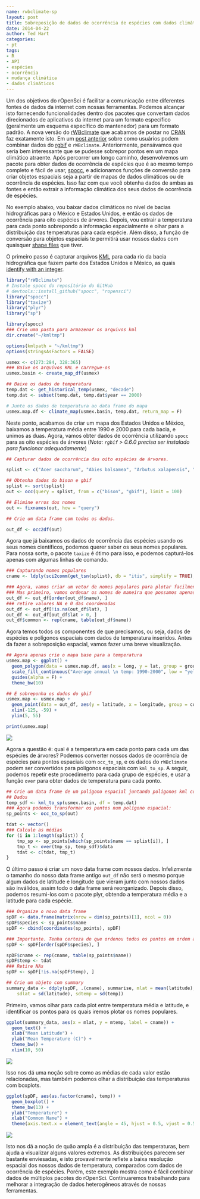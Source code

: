 ```yaml
---
name: rwbclimate-sp
layout: post
title: Sobreposição de dados de ocorrência de espécies com dados climáticos
date: 2014-04-22
author: Ted Hart
categories:
- pt
tags:
- R
- API
- espécies
- ocorrência
- mudança climática
- dados climáticos
---
```



Um dos objetivos do rOpenSci é facilitar a comunicação entre diferentes fontes de dados da internet com nossas ferramentas. Podemos alcançar isto fornecendo funcionalidades dentro dos pacotes que convertam dados direcionados de aplicativos da internet para um formato específico (geralmente um esquema específico do mantenedor) para um formato padrão. A nova versão do [rWBclimate](http://github.com/ropensci/rwbclimate) que acabamos de postar no [CRAN](http://cran.r-project.org/web/packages/rWBclimate/index.html) faz exatamente isto. Em um [post anterior](http://www.ropensci.org/blog/2013/07/29/rWBclimate-rgbif/) sobre como usuários podem combinar dados do [rgbif](http://github.com/ropensci/rgbif) e `rWBclimate`. Anteriormente, pensávamos que seria bem interessante que se pudesse sobrepor pontos em um mapa climático atraente. Após percorrer um longo caminho, desenvolvemos um pacote para obter dados de ocorrência de espécies que é ao mesmo tempo completo e fácil de usar, [spocc](http://github.com/ropensci/spocc), e adicionamos funções de conversão para criar objetos espaciais seja a partir de mapas de dados climáticos ou de ocorrência de espécies. Isso faz com que você obtenha dados de ambas as fontes e então extrair a informação climática dos seus dados de ocorrência de espécies.

No exemplo abaixo, vou baixar dados climáticos no nível de bacias hidrográficas para o México e Estados Unidos, e então os dados de ocorrência para oito espécies de árvores. Depois, vou extrair a temperatura para cada ponto sobrepondo a informação espacialmente e olhar para a distribuição das temperaturas para cada espécie. Além disso, a função de conversão para objetos espaciais te permitirá usar nossos dados com quaisquer [shape files](http://en.wikipedia.org/wiki/Shapefile) que tiver.

O primeiro passo é capturar arquivos [KML](https://developers.google.com/kml/documentation/) para cada rio da bacia hidrográfica que fazem parte dos Estados Unidos e México, as quais [identify with an integer](http://data.worldbank.org/sites/default/files/climate_data_api_basins.pdf).



```r
library("rWBclimate")
# Instale spocc do reposítório do GitHub
# devtools::install_github("spocc", "ropensci")
library("spocc")
library("taxize")
library("plyr")
library("sp")
```

```r
library(spocc)
### Crie uma pasta para armazenar os arquivos kml
dir.create("~/kmltmp")
```

```r
options(kmlpath = "~/kmltmp")
options(stringsAsFactors = FALSE)

usmex <- c(273:284, 328:365)
### Baixe os arquivos KML e carregue-os
usmex.basin <- create_map_df(usmex)
```

```r
## Baixe os dados de temperatura
temp.dat <- get_historical_temp(usmex, "decade")
temp.dat <- subset(temp.dat, temp.dat$year == 2000)

# Junte os dados de temperatura ao data frame do mapa
usmex.map.df <- climate_map(usmex.basin, temp.dat, return_map = F)
```

Neste ponto, acabamos de criar um mapa dos Estados Unidos e México, baixamos a temperatura média entre 1990 e 2000 para cada bacia, e unimos as duas. Agora, vamos obter dados de ocorrência utilizando `spocc` para as oito espécies de árvores  (*Nota:  `rgbif` > 0.6.0 precisa ser instalado para funcionar adequadamente*)

```r
## Capturar dados de ocorrência das oito espécies de árvores.

splist <- c("Acer saccharum", "Abies balsamea", "Arbutus xalapensis", "Betula alleghaniensis", "Chilopsis linearis", "Conocarpus erectus", "Populus tremuloides", "Larix laricina")

## Obtenha dados do bison e gbif
splist <- sort(splist)
out <- occ(query = splist, from = c("bison", "gbif"), limit = 100)

## Elimine erros dos nomes
out <- fixnames(out, how = "query")

## Crie um data frame com todos os dados.

out_df <- occ2df(out)
```

Agora que já baixamos os dados de ocorrência das espécies usando os seus nomes científicos, podemos querer saber os seus nomes populares. Para nossa sorte, o pacote `taxize` é ótimo para isso, e podemos capturá-los apenas com algumas linhas de comando.

```r
### Capturando nomes populares
cname <- ldply(sci2comm(get_tsn(splist), db = "itis", simplify = TRUE), function(x) { return(x[1]) })[, 2]
```

```r
### Agora, vamos criar um vetor de nomes populares para plotar facilmente
### Mas primeiro, vamos ordenar os nomes de maneira que possamos apenas adicionar os  ### nomes
out_df <- out_df[order(out_df$name), ]
### retire valores NA e 0 das coordenadas
out_df <- out_df[!is.na(out_df$lat), ]
out_df <- out_df[out_df$lat > 0, ]
out_df$common <- rep(cname, table(out_df$name))
```

Agora temos todos os componentes de que precisamos, ou seja, dados de espécies e polígonos espaciais com dados de temperatura inseridos. Antes da fazer a sobreposição espacial, vamos fazer uma breve visualização.


```r
## Agora apenas crie o mapa base para a temperatura
usmex.map <- ggplot() +
  geom_polygon(data = usmex.map.df, aes(x = long, y = lat, group = group, fill = data, alpha = 0.9)) +
  scale_fill_continuous("Average annual \n temp: 1990-2000", low = "yellow", high = "red") +
  guides(alpha = F) +
  theme_bw(10)

## E sobreponha os dados do gbif
usmex.map <- usmex.map +
  geom_point(data = out_df, aes(y = latitude, x = longitude, group = common, colour = common)) +
  xlim(-125, -59) +
  ylim(5, 55)

print(usmex.map)
```

![](/assets/blog-images/2014-04-22-rwbclimate-sp/mapping_2.png)

Agora a questão é: qual é a temperatura em cada ponto para cada um das espécies de árvores? Podemos converter nossos dados de ocorrência de espécies para pontos espaciais com `occ_to_sp`, e os dados do `rWBclimate` podem ser convertidos para polígonos espaciais com `kml_to_sp`.  A seguir, podemos repetir este procedimento para cada grupo de espécies, e usar a função `over` para obter dados de temperatura para cada ponto.


```r
## Crie um data frame de um polígono espacial juntando polígonos kml com temperatura
## Dados
temp_sdf <- kml_to_sp(usmex.basin, df = temp.dat)
### Agora podemos transformar os pontos num polígono espacial:
sp_points <- occ_to_sp(out)

tdat <- vector()
### Calcule as médias
for (i in 1:length(splist)) {
    tmp_sp <- sp_points[which(sp_points$name == splist[i]), ]
    tmp_t <- over(tmp_sp, temp_sdf)$data
    tdat <- c(tdat, tmp_t)
}
```

O último passo é criar um novo data frame com nossos dados. Infelizmente o tamanho do nosso data frame antigo `out_df` não será o mesmo porque algum dados de latitude e longitude que vieram junto com nossos dados são inválidos, assim todo o data frame será reorganizado. Depois disso, podemos resumi-los com o pacote plyr, obtendo a temperatura média e a latitude para cada espécie.

```r
### Organize o novo data frame
spDF <- data.frame(matrix(nrow = dim(sp_points)[1], ncol = 0))
spDF$species <- sp_points$name
spDF <- cbind(coordinates(sp_points), spDF)

### Importante. Tenha certeza de que ordenou todos os pontos em ordem alfabética assim ### como fizemos anteriormente
spDF <- spDF[order(spDF$species), ]

spDF$cname <- rep(cname, table(sp_points$name))
spDF$temp <- tdat
### Retire NAs
spDF <- spDF[!is.na(spDF$temp), ]

## Crie um objeto com summary
summary_data <- ddply(spDF, .(cname), summarise, mlat = mean(latitude), mtemp = mean(temp),
    sdlat = sd(latitude), sdtemp = sd(temp))
```

Primeiro, vamos olhar para cada plot entre temperatura média e latitude, e identificar os pontos para os quais iremos plotar os nomes populares.

```r
ggplot(summary_data, aes(x = mlat, y = mtemp, label = cname)) +
  geom_text() +
  xlab("Mean Latitude") +
  ylab("Mean Temperature (C)") +
  theme_bw() +
  xlim(10, 50)
```

![](/assets/blog-images/2014-04-22-rwbclimate-sp/means.png)


Isso nos dá uma noção sobre como as médias de cada valor estão relacionadas, mas também podemos olhar a distribuição das temperaturas com boxplots.

```r
ggplot(spDF, aes(as.factor(cname), temp)) +
  geom_boxplot() +
  theme_bw(13) +
  ylab("Temperature") +
  xlab("Common Name") +
  theme(axis.text.x = element_text(angle = 45, hjust = 0.5, vjust = 0.5))
```

![](/assets/blog-images/2014-04-22-rwbclimate-sp/boxplots.png)

Isto nos dá a noção de quão ampla é a distribuição das temperaturas, bem ajuda a visualizar alguns valores extremos. As distribuições parecem ser bastante enviesadas, e isto provavelmente reflete a baixa resolução espacial dos nossos dados de temperatura, comparados com dados de ocorrência de espécies. Porém, este exemplo mostra como é fácil combinar dados de múltiplos pacotes do rOpenSci. Continuaremos trabalhando para melhorar a integração de dados heterogêneos através de nossas ferramentas.

